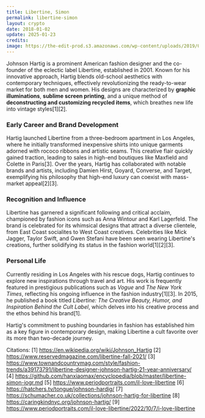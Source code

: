 ```yaml
---
title: Libertine, Simon
permalink: libertine-simon
layout: crypto
date: 2018-01-02
update: 2025-01-23
credits:
image: https://the-edit-prod.s3.amazonaws.com/wp-content/uploads/2019/09/20182739/Edited-190729_Shoemacher_Libertine_Shot4_0394-copy.jpg
---
```


Johnson Hartig is a prominent American fashion designer and the co-founder of the eclectic label Libertine, established in 2001. Known for his innovative approach, Hartig blends old-school aesthetics with contemporary techniques, effectively revolutionizing the ready-to-wear market for both men and women. His designs are characterized by **graphic illuminations**, **sublime screen printing**, and a unique method of **deconstructing and customizing recycled items**, which breathes new life into vintage styles[1][2].

### Early Career and Brand Development
Hartig launched Libertine from a three-bedroom apartment in Los Angeles, where he initially transformed inexpensive shirts into unique garments adorned with rococo ribbons and artistic seams. This creative flair quickly gained traction, leading to sales in high-end boutiques like Maxfield and Colette in Paris[3]. Over the years, Hartig has collaborated with notable brands and artists, including Damien Hirst, Goyard, Converse, and Target, exemplifying his philosophy that high-end luxury can coexist with mass-market appeal[2][3].

### Recognition and Influence
Libertine has garnered a significant following and critical acclaim, championed by fashion icons such as Anna Wintour and Karl Lagerfeld. The brand is celebrated for its whimsical designs that attract a diverse clientele, from East Coast socialites to West Coast creatives. Celebrities like Mick Jagger, Taylor Swift, and Gwen Stefani have been seen wearing Libertine's creations, further solidifying its status in the fashion world[1][2][3].

### Personal Life
Currently residing in Los Angeles with his rescue dogs, Hartig continues to explore new inspirations through travel and art. His work is frequently featured in prestigious publications such as *Vogue* and *The New York Times*, reflecting his ongoing influence in the fashion industry[1][3]. In 2015, he published a book titled *Libertine: The Creative Beauty, Humor, and Inspiration Behind the Cult Label*, which delves into his creative process and the ethos behind his brand[1].

Hartig's commitment to pushing boundaries in fashion has established him as a key figure in contemporary design, making Libertine a cult favorite over its more than two-decade journey.

Citations:
[1] https://en.wikipedia.org/wiki/Johnson_Hartig
[2] https://www.reservedmagazine.com/libertine-fall-2021/
[3] https://www.townandcountrymag.com/style/fashion-trends/a39173791/libertine-designer-johnson-hartig-21-year-anniversary/
[4] https://github.com/hanxiaomax/encyclopedia/blob/master/libertine-simon-iogr.md
[5] https://www.periodportraits.com/il-love-libertine
[6] https://hatchers.tv/tongue/johnson-hardig/
[7] https://schumacher.co.uk/collections/johnson-hartig-for-libertine
[8] https://caringkindnyc.org/johnson-hartig/
[9] https://www.periodportraits.com/il-love-libertine/2022/10/7/i-love-libertine
